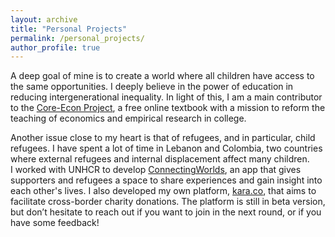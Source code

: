 ```yaml
---
layout: archive
title: "Personal Projects"
permalink: /personal_projects/
author_profile: true
---
```


A deep goal of mine is to create a world where all children have access to the same opportunities. I deeply believe in the power of education in reducing intergenerational inequality. In light of this, I am a main contributor to the [Core-Econ Project](https://www.core-econ.org/), a free online textbook with a mission to reform the teaching of economics and empirical research in college. <br />

Another issue close to my heart is that of refugees, and in particular, child refugees. I have spent a lot of time in Lebanon and Colombia, two countries where external refugees and internal displacement affect many children.<br>
I worked with UNHCR to develop [ConnectingWorlds](https://www.unhcr.org/us/get-involved/take-action/welcome-connecting-worlds), an app that gives supporters and refugees a space to share experiences and gain insight into each other's lives. I also developed my own platform, [kara.co](http://kara.co), that aims to facilitate cross-border charity donations. The platform is still in beta version, but don’t hesitate to reach out if you want to join in the next round, or if you have some feedback!<br />